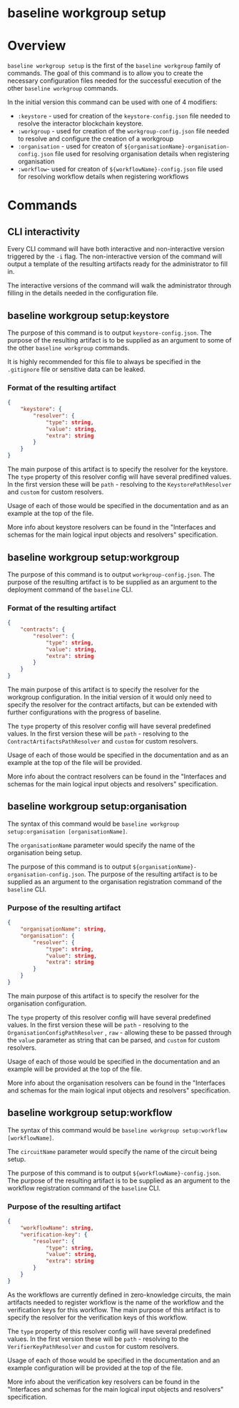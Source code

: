 # baseline workgroup setup

# Overview

`baseline workgroup setup` is the first of the `baseline workgroup` family of commands. The goal of this command is to allow you to create the necessary configuration files needed for the successful execution of the other `baseline workgroup` commands.

In the initial version this command can be used with one of 4 modifiers:

- `:keystore` - used for creation of the `keystore-config.json` file needed to resolve the interactor blockchain keystore.
- `:workgroup` - used for creation of the `workgroup-config.json` file needed to resolve and configure the creation of a workgroup
- `:organisation` - used for creaton of `${organisationName}-organisation-config.json` file used for resolving organisation details when registering organisation
- `:workflow`- used for creaton of `${workflowName}-config.json` file used for resolving workflow details when registering workflows

# Commands

## CLI interactivity

Every CLI command will have both interactive and non-interactive version triggered by the `-i` flag. The non-interactive version of the command will output a template of the resulting artifacts ready for the administrator to fill in.

The interactive versions of the command will walk the administrator through filling in the details needed in the configuration file.

## baseline workgroup setup:keystore

The purpose of this command is to output `keystore-config.json`. The purpose of the resulting artifact is to be supplied as an argument to some of the other `baseline workgroup` commands.

It is highly recommended for this file to always be specified in the  `.gitignore` file or sensitive data can be leaked.

### Format of the resulting artifact

```json
{
	"keystore": {
		"resolver": {
			"type": string,
			"value": string,
			"extra": string
		}
	}
}
```

The main purpose of this artifact is to specify the resolver for the keystore. The `type` property of this resolver config will have several predifined values. In the first version these will be `path` - resolving to the `KeystorePathResolver` and `custom` for custom resolvers.

Usage of each of those would be specified in the documentation and as an example at the top of the file.

More info about keystore resolvers can be found in the "Interfaces and schemas for the main logical input objects and resolvers" specification.

## baseline workgroup setup:workgroup

The purpose of this command is to output `workgroup-config.json`. The purpose of the resulting artifact is to be supplied as an argument to the deployment command of the `baseline` CLI.

### Format of the resulting artifact

```json
{
	"contracts": {
		"resolver": {
			"type": string,
			"value": string,
			"extra": string
		}
	}
}
```

The main purpose of this artifact is to specify the resolver for the workgroup configuration. In the initial version of it would only need to specify the resolver for the contract artifacts, but can be extended with further configurations with the progress of baseline.

The `type` property of this resolver config will have several predefined values. In the first version these will be `path` - resolving to the `ContractArtifactsPathResolver` and `custom` for custom resolvers.

Usage of each of those would be specified in the documentation and as an example at the top of the file will be provided.

More info about the contract resolvers can be found in the "Interfaces and schemas for the main logical input objects and resolvers" specification.

## baseline workgroup setup:organisation

The syntax of this command would be `baseline workgroup setup:organisation [organisationName]`.

The `organisationName` parameter would specify the name of the organisation being setup.

The purpose of this command is to output `${organisationName}-organisation-config.json`. The purpose of the resulting artifact is to be supplied as an argument to the organisation registration command of the `baseline` CLI.

### Purpose of the resulting artifact

```json
{
	"organisationName": string,
	"organisation": {
		"resolver": {
			"type": string,
			"value": string, 
			"extra": string
		}
	}
}
```

The main purpose of this artifact is to specify the resolver for the organisation configuration.

The `type` property of this resolver config will have several predefined values. In the first version these will be `path` - resolving to the `OrganisationConfigPathResolver` , `raw` - allowing these to be passed through the `value` parameter as string that can be parsed, and `custom` for custom resolvers.

Usage of each of those would be specified in the documentation and an example will be provided at the top of the file.

More info about the organisation resolvers can be found in the "Interfaces and schemas for the main logical input objects and resolvers" specification.

## baseline workgroup setup:workflow

The syntax of this command would be `baseline workgroup setup:workflow [workflowName]`.

The `circuitName` parameter would specify the name of the circuit being setup.

The purpose of this command is to output `${workflowName}-config.json`. The purpose of the resulting artifact is to be supplied as an argument to the workflow registration command of the `baseline` CLI.

### Purpose of the resulting artifact

```json
{
	"workflowName": string,
	"verification-key": {
		"resolver": {
			"type": string,
			"value": string, 
			"extra": string
		}
	}
}
```

As the workflows are currently defined in zero-knowledge circuits, the main artifacts needed to register workflow is the name of the workflow and the verification keys for this workflow. The main purpose of this artifact is to specify the resolver for the verification keys of this workflow.

The `type` property of this resolver config will have several predefined values. In the first version these will be `path` - resolving to the `VerifierKeyPathResolver` and `custom` for custom resolvers.

Usage of each of those would be specified in the documentation and an example configuration will be provided at the top of the file.

More info about the verification key resolvers can be found in the "Interfaces and schemas for the main logical input objects and resolvers" specification.